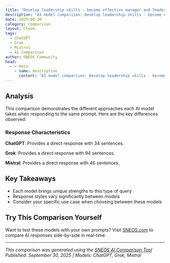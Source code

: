 ```yaml
---
title: "Develop leadership skills - become effective manager and leader"
description: "AI model comparison: Develop leadership skills - become effective manager and leader..."
date: 2025-09-30
category: comparison
layout: Clean
tags:
  - ChatGPT
  - Grok
  - Mistral
  - AI Comparison
author: SNEOS Community
head:
  - - meta
    - name: description
      content: "AI model comparison: Develop leadership skills - become effective manager and leader..."
---
```


<ChatComparison
  title="Develop leadership skills - become effective manager and leader"
  prompt="Develop leadership skills - become effective manager and leader"
  :responses='{
    "ChatGPT": "Developing leadership skills to become an effective manager and leader involves a combination of self-awareness, learning, practice, and continuous improvement. Here are practical steps and strategies to help you on this journey:\n\n### 1. Self-Assessment and Awareness\n- **Identify Strengths and Weaknesses:** Use tools like SWOT analysis, personality assessments (e.g., MBTI, DISC), or 360-degree feedback.\n- **Reflect on Experiences:** Think about past leadership challenges and successes; what worked and what didn\u2019t?\n- **Set Clear Goals:** Define what kind of leader you want to be and what skills you need to develop.\n\n### 2. Build Core Leadership Skills\n- **Communication:** Practice active listening, clear and concise messaging, and empathetic dialogue.\n- **Emotional Intelligence:** Develop your ability to understand and manage your own emotions and those of others.\n- **Decision-Making:** Improve your ability to analyze information, evaluate options, and make timely decisions.\n- **Delegation:** Learn to assign tasks effectively, trusting your team and avoiding micromanagement.\n- **Conflict Resolution:** Develop skills in mediating disputes and finding win-win solutions.\n\n### 3. Develop Management Skills\n- **Planning and Organizing:** Set priorities, allocate resources efficiently, and manage time effectively.\n- **Performance Management:** Set clear expectations, provide regular feedback, and conduct performance reviews.\n- **Team Building:** Foster collaboration, motivate team members, and recognize achievements.\n- **Adaptability:** Be open to change and able to pivot strategies when needed.\n\n### 4. Learn from Others\n- **Find a Mentor:** Seek guidance from experienced leaders.\n- **Network:** Join professional groups or leadership forums to share experiences and gain insights.\n- **Read and Study:** Books, podcasts, courses, and articles on leadership and management theories and best practices.\n\n### 5. Practice and Apply Skills\n- **Take on Leadership Roles:** Volunteer for projects or teams where you can lead.\n- **Seek Feedback:** Regularly ask your team and peers for constructive feedback.\n- **Reflect and Adjust:** After each leadership experience, review what went well and what you can improve.\n\n### 6. Foster a Growth Mindset\n- Embrace challenges as opportunities to learn.\n- Stay curious and committed to lifelong learning.\n- Learn from failures without fear.\n\n### Recommended Resources\n- **Books:** \u0022Leaders Eat Last\u0022 by Simon Sinek, \u0022The Five Dysfunctions of a Team\u0022 by Patrick Lencioni, \u0022Drive\u0022 by Daniel Pink.\n- **Courses:** Leadership courses on platforms like Coursera, LinkedIn Learning, Harvard Online.\n- **Workshops \u0026 Seminars:** Attend leadership workshops focused on communication, emotional intelligence, and team management.\n\n---\n\nIf you\u0027d like, I can help you create a personalized leadership development plan or suggest specific resources tailored to your current level and goals.",
    "Grok": "Developing leadership skills to become an effective manager and leader is a continuous journey that involves self-awareness, learning, and practice. Below is a comprehensive guide to help you build and refine the skills necessary to lead teams, inspire others, and manage responsibilities effectively.\n\n---\n\n### **1. Self-Assessment and Awareness**\nBefore you can lead others, you must understand yourself. Self-awareness is the foundation of effective leadership.\n\n- **Evaluate Your Strengths and Weaknesses**: Use tools like SWOT analysis (Strengths, Weaknesses, Opportunities, Threats) or personality assessments (e.g., Myers-Briggs, DISC) to identify areas for growth.\n- **Seek Feedback**: Ask colleagues, mentors, or team members for honest feedback on your leadership style and areas of improvement.\n- **Reflect Regularly**: Keep a journal to track your decisions, challenges, and successes. Reflect on what worked and what didn\u2019t.\n- **Emotional Intelligence (EQ)**: Develop your ability to recognize and manage your emotions and those of others. EQ is critical for building trust and resolving conflicts.\n\n---\n\n### **2. Master Core Leadership Skills**\nLeadership and management require a set of core skills. Focus on developing these competencies:\n\n#### **A. Communication Skills**\n- **Active Listening**: Pay attention to what others say without interrupting, and show empathy by acknowledging their perspectives.\n- **Clear Communication**: Be concise and articulate when sharing ideas, expectations, or feedback. Avoid jargon or ambiguity.\n- **Non-Verbal Communication**: Pay attention to body language, tone, and facial expressions, as they often convey more than words.\n- **Public Speaking**: Practice presenting ideas confidently to groups, whether in meetings or larger settings.\n\n#### **B. Decision-Making**\n- **Analytical Thinking**: Gather data and weigh pros and cons before making decisions.\n- **Decisiveness**: Avoid overthinking; make timely decisions even under pressure.\n- **Problem-Solving**: Develop a structured approach to tackle challenges, such as breaking problems into smaller parts and brainstorming solutions.\n\n#### **C. Delegation**\n- **Trust Your Team**: Assign tasks based on team members\u2019 strengths and provide clear instructions.\n- **Avoid Micromanaging**: Empower others by giving them autonomy while offering support when needed.\n- **Follow Up**: Check progress without being overbearing, ensuring accountability.\n\n#### **D. Time Management and Organization**\n- **Prioritize Tasks**: Use tools like the Eisenhower Matrix to focus on what\u2019s urgent and important.\n- **Set Goals**: Define clear, measurable objectives for yourself and your team (e.g., SMART goals: Specific, Measurable, Achievable, Relevant, Time-bound).\n- **Avoid Procrastination**: Break tasks into manageable chunks and set deadlines.\n\n---\n\n### **3. Build Relationships and Inspire Others**\nLeadership is about people. Strong relationships and the ability to motivate are key to success.\n\n- **Empathy and Understanding**: Put yourself in others\u2019 shoes to build trust and foster a supportive environment.\n- **Mentorship**: Act as a mentor by guiding and supporting your team\u2019s personal and professional growth.\n- **Conflict Resolution**: Address disagreements calmly and fairly, focusing on solutions rather than blame.\n- **Recognition and Motivation**: Celebrate achievements, provide constructive feedback, and inspire your team by showing passion and vision.\n- **Cultural Competence**: Respect and adapt to diverse perspectives, especially if you\u2019re leading a global or multicultural team.\n\n---\n\n### **4. Develop Strategic Thinking and Vision**\nGreat leaders think long-term and align their teams with a shared purpose.\n\n- **Set a Clear Vision**: Define where you want to take your team or organization and communicate this vision effectively.\n- **Adaptability**: Stay open to change and be ready to pivot strategies when necessary.\n- **Innovative Thinking**: Encourage creativity and out-of-the-box solutions to challenges.\n- **Big-Picture Focus**: Understand how individual tasks contribute to larger goals and ensure alignment across the board.\n\n---\n\n### **5. Lead by Example**\nYour behavior sets the tone for your team. Exemplify the qualities you expect from others.\n\n- **Integrity**: Be honest, ethical, and consistent in your actions.\n- **Accountability**: Take responsibility for your decisions and mistakes, and encourage others to do the same.\n- **Work Ethic**: Demonstrate dedication and commitment to your role.\n- **Positive Attitude**: Maintain optimism even during challenges to keep morale high.\n\n---\n\n### **6. Invest in Continuous Learning**\nLeadership is a skill that evolves over time. Commit to lifelong learning.\n\n- **Read Books on Leadership**: Some classics include:\n  - *The 7 Habits of Highly Effective People* by Stephen R. Covey\n  - *Leaders Eat Last* by Simon Sinek\n  - *Dare to Lead* by Bren\u00E9 Brown\n- **Attend Workshops and Training**: Participate in leadership development programs, seminars, or webinars.\n- **Join Professional Networks**: Engage with other leaders through groups like Toastmasters, LinkedIn communities, or industry associations.\n- **Find a Mentor or Coach**: Learn from someone with experience who can provide guidance and feedback.\n- **Stay Updated**: Keep abreast of industry trends, new management techniques, and technological advancements.\n\n---\n\n### **7. Practice Situational Leadership**\nNot all situations require the same leadership style. Adapt your approach based on the needs of your team and circumstances.\n\n- **Directive Leadership**: Provide clear instructions and close supervision when team members lack experience or clarity.\n- **Coaching**: Offer guidance and support to help team members develop skills.\n- **Supportive Leadership**: Focus on building relationships and morale when the team is capable but demotivated.\n- **Delegating**: Step back and allow competent, confident teams to take ownership of tasks.\n\n---\n\n### **8. Manage Stress and Build Resilience**\nLeadership can be demanding. Taking care of yourself ensures you can lead effectively.\n\n- **Self-Care**: Prioritize physical and mental health through exercise, healthy eating, and mindfulness practices like meditation.\n- **Work-Life Balance**: Set boundaries to avoid burnout and encourage your team to do the same.\n- **Resilience**: View setbacks as learning opportunities rather than failures. Practice patience and persistence.\n\n---\n\n### **9. Measure Your Progress and Seek Feedback**\nRegularly evaluate how you\u2019re doing as a leader and adjust your approach.\n\n- **Set Leadership Goals**: Define specific leadership skills you want to develop (e.g., improving public speaking or conflict resolution) and track progress.\n- **360-Degree Feedback**: Gather input from peers, subordinates, and superiors to get a holistic view of your leadership effectiveness.\n- **Reflect on Outcomes**: Assess the impact of your leadership on team performance, morale, and organizational goals.\n\n---\n\n### **10. Lead with Purpose**\nFinally, remember that great leaders inspire others by connecting their work to a larger purpose.\n\n- **Align with Values**: Ensure your leadership reflects your personal and organizational values.\n- **Inspire Passion**: Show enthusiasm for your work and help your team understand how their contributions matter.\n- **Create Impact**: Focus on making a positive difference, whether in your team, organization, or community.\n\n---\n\nBy focusing on these areas, you can cultivate the skills and mindset needed to become an effective manager and leader. Leadership is not about perfection but about consistent growth, adaptability, and genuine care for those you lead. Start small, practice daily, and seek opportunities to apply these principles in real-world situations. Over time, you\u2019ll build confidence and credibility as a leader.",
    "Mistral": "Developing leadership skills to become an effective manager and leader involves a combination of self-awareness, continuous learning, practical experience, and the application of key leadership principles. Here are some steps to help you on this journey:\n\n### 1. **Self-Awareness**\n   - **Understand Your Strengths and Weaknesses:** Reflect on what you do well and where you need improvement.\n   - **Seek Feedback:** Regularly ask for feedback from colleagues, superiors, and subordinates.\n   - **Emotional Intelligence:** Develop your emotional intelligence to better understand and manage your emotions and those of others.\n\n### 2. **Communication Skills**\n   - **Clear and Concise Communication:** Ensure your messages are clear, concise, and tailored to your audience.\n   - **Active Listening:** Pay attention to what others are saying and show empathy.\n   - **Public Speaking:** Improve your public speaking skills to effectively convey your ideas and inspire your team.\n\n### 3. **Decision-Making**\n   - **Analytical Thinking:** Develop your ability to analyze situations and make informed decisions.\n   - **Risk Management:** Understand the risks involved in different decisions and how to mitigate them.\n   - **Problem-Solving:** Foster a problem-solving mindset and encourage your team to do the same.\n\n### 4. **Team Building**\n   - **Motivate and Inspire:** Understand what motivates your team members and inspire them to achieve their best.\n   - **Delegate Effectively:** Learn to delegate tasks to the right people and trust them to execute.\n   - **Conflict Resolution:** Develop skills to resolve conflicts within the team and foster a positive work environment.\n\n### 5. **Strategic Thinking**\n   - **Vision Setting:** Create a clear vision for your team or organization and communicate it effectively.\n   - **Goal Setting:** Set SMART (Specific, Measurable, Achievable, Relevant, Time-bound) goals and align them with the overall vision.\n   - **Planning and Execution:** Develop and implement strategic plans to achieve your goals.\n\n### 6. **Continuous Learning**\n   - **Read and Study:** Stay updated with the latest trends and best practices in leadership and management.\n   - **Courses and Workshops:** Enroll in leadership development programs, workshops, and online courses.\n   - **Mentorship:** Seek mentorship from experienced leaders and learn from their experiences.\n\n### 7. **Ethical Leadership**\n   - **Integrity:** Maintain high ethical standards and lead by example.\n   - **Transparency:** Be open and honest in your communications and actions.\n   - **Accountability:** Take responsibility for your decisions and actions, and hold your team accountable as well.\n\n### 8. **Adaptability**\n   - **Change Management:** Learn to manage and lead through change effectively.\n   - **Flexibility:** Be open to new ideas and adapt to changing circumstances.\n   - **Innovation:** Encourage creativity and innovation within your team.\n\n### 9. **Empowerment**\n   - **Empower Your Team:** Give your team members the autonomy and resources they need to succeed.\n   - **Support and Encourage:** Provide support and encouragement to help your team members grow and develop.\n   - **Recognize Achievements:** Acknowledge and celebrate the achievements of your team members.\n\n### 10. **Networking**\n   - **Build Relationships:** Develop strong relationships within and outside your organization.\n   - **Collaborate:** Work collaboratively with others to achieve common goals.\n   - **Leverage Resources:** Utilize your network to access resources and opportunities.\n\n### Practical Steps:\n   - **Set Goals:** Define specific leadership goals and create a plan to achieve them.\n   - **Practice:** Apply leadership principles in your daily work and interactions.\n   - **Reflect:** Regularly reflect on your experiences and learn from them.\n   - **Seek Opportunities:** Look for opportunities to take on leadership roles, such as leading projects or teams.\n\nBy focusing on these areas, you can develop the skills and qualities needed to become an effective manager and leader."
  }'
  published-date="22:46"
/>

## Analysis

This comparison demonstrates the different approaches each AI model takes when responding to the same prompt. Here are the key differences observed:

### Response Characteristics

**ChatGPT**: Provides a direct response with 34 sentences. 

**Grok**: Provides a direct response with 94 sentences. 

**Mistral**: Provides a direct response with 46 sentences. 

## Key Takeaways

- Each model brings unique strengths to this type of query
- Response styles vary significantly between models
- Consider your specific use case when choosing between these models

## Try This Comparison Yourself

Want to test these models with your own prompts? Visit [SNEOS.com](https://sneos.com) to compare AI responses side-by-side in real-time.

---

*This comparison was generated using the [SNEOS AI Comparison Tool](https://sneos.com)*
*Published: September 30, 2025 | Models: ChatGPT, Grok, Mistral*
